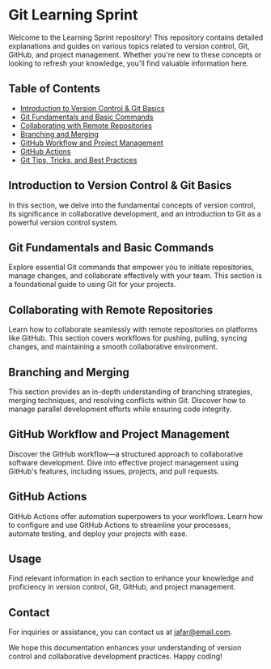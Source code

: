 # Git Learning Sprint

Welcome to the Learning Sprint  repository! This repository contains detailed explanations and guides on various topics related to version control, Git, GitHub, and project management. Whether you're new to these concepts or looking to refresh your knowledge, you'll find valuable information here.

## Table of Contents

- [Introduction to Version Control & Git Basics](https://github.com/jafar-sweity/git_learning/blob/master/Introduction%20to%20Version%20Control%20%26%20Git%20Basics.md)
- [Git Fundamentals and Basic Commands](https://github.com/jafar-sweity/git_learning/blob/master/Git%20Fundamentals%20and%20Basic%20Commands.md)
- [Collaborating with Remote Repositories](https://github.com/jafar-sweity/git_learning/blob/master/Collaborating%20with%20Remote%20Repositories%20.md)
- [Branching and Merging](https://github.com/jafar-sweity/git_learning/blob/master/Branching%20and%20Merging.md)
- [GitHub Workflow and Project Management](https://github.com/jafar-sweity/git_learning/blob/master/GitHub%20Workflow%20and%20Project%20Management.md)
- [GitHub Actions](https://github.com/jafar-sweity/git_learning/blob/master/GitHub%20Actions.md)
- [ Git Tips, Tricks, and Best Practices](https://github.com/git-tips/tips#everyday-git-in-twenty-commands-or-so)

## Introduction to Version Control & Git Basics

In this section, we delve into the fundamental concepts of version control, its significance in collaborative development, and an introduction to Git as a powerful version control system.

## Git Fundamentals and Basic Commands

Explore essential Git commands that empower you to initiate repositories, manage changes, and collaborate effectively with your team. This section is a foundational guide to using Git for your projects.

## Collaborating with Remote Repositories

Learn how to collaborate seamlessly with remote repositories on platforms like GitHub. This section covers workflows for pushing, pulling, syncing changes, and maintaining a smooth collaborative environment.

## Branching and Merging

This section provides an in-depth understanding of branching strategies, merging techniques, and resolving conflicts within Git. Discover how to manage parallel development efforts while ensuring code integrity.

## GitHub Workflow and Project Management

Discover the GitHub workflow—a structured approach to collaborative software development. Dive into effective project management using GitHub's features, including issues, projects, and pull requests.

## GitHub Actions

GitHub Actions offer automation superpowers to your workflows. Learn how to configure and use GitHub Actions to streamline your processes, automate testing, and deploy your projects with ease.

## Usage

Find relevant information in each section to enhance your knowledge and proficiency in version control, Git, GitHub, and project management.


## Contact

For inquiries or assistance, you can contact us at [jafar@email.com](mailto:jata1518@gmail.com).

We hope this documentation enhances your understanding of version control and collaborative development practices. Happy coding!

